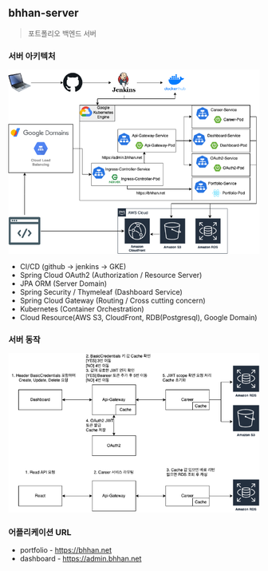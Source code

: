 ## bhhan-server
> 포트폴리오 백엔드 서버

### 서버 아키텍처
![image](./architecture.png)
- CI/CD (github -> jenkins -> GKE)
- Spring Cloud OAuth2 (Authorization / Resource Server)
- JPA ORM (Server Domain)
- Spring Security / Thymeleaf (Dashboard Service)
- Spring Cloud Gateway (Routing / Cross cutting concern)
- Kubernetes (Container Orchestration)
- Cloud Resource(AWS S3, CloudFront, RDB(Postgresql), Google Domain)

### 서버 동작
![image](./application-flow.png)

### 어플리케이션 URL
- portfolio - https://bhhan.net
- dashboard - https://admin.bhhan.net